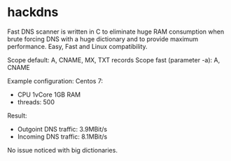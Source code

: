 # hackdns
Fast DNS scanner is written in C to eliminate huge RAM consumption when brute forcing DNS with a huge dictionary and to provide maximum performance. Easy, Fast and Linux compatibility.

Scope default: A, CNAME, MX, TXT records
Scope fast (parameter -a): A, CNAME

Example configuration:
Centos 7:
- CPU 1vCore 1GB RAM 
- threads: 500

Result:
- Outgoint DNS traffic: 3.9MBit/s
- Incoming DNS traffic: 8.1MBit/s

No issue noticed with big dictionaries. 
